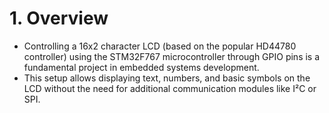 # 1. Overview 

- Controlling a 16x2 character LCD (based on the popular HD44780 controller) using the STM32F767 microcontroller through GPIO pins is a fundamental project in embedded systems development.
- This setup allows displaying text, numbers, and basic symbols on the LCD without the need for additional communication modules like I²C or SPI.
